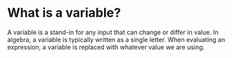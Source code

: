 # What is a variable?
A variable is a stand-in for any input that can change or differ in value. In algebra, a variable is typically written as a single letter. When evaluating an expression, a variable is replaced with whatever value we are using.